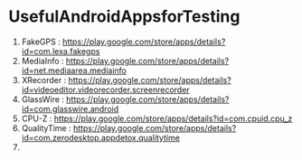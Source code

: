 # UsefulAndroidAppsforTesting


1. FakeGPS : https://play.google.com/store/apps/details?id=com.lexa.fakegps
2. MediaInfo : https://play.google.com/store/apps/details?id=net.mediaarea.mediainfo
3. XRecorder : https://play.google.com/store/apps/details?id=videoeditor.videorecorder.screenrecorder
4. GlassWire : https://play.google.com/store/apps/details?id=com.glasswire.android
5. CPU-Z : https://play.google.com/store/apps/details?id=com.cpuid.cpu_z 
6. QualityTime : https://play.google.com/store/apps/details?id=com.zerodesktop.appdetox.qualitytime
7. 
